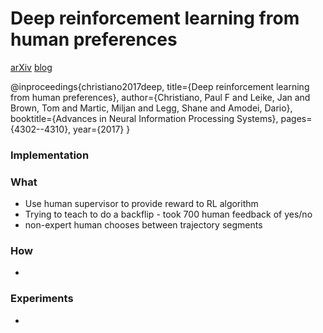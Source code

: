 # Deep reinforcement learning from human preferences
[arXiv](https://arxiv.org/abs/1706.03741)
[blog](https://blog.openai.com/gathering_human_feedback/)

@inproceedings{christiano2017deep,
  title={Deep reinforcement learning from human preferences},
  author={Christiano, Paul F and Leike, Jan and Brown, Tom and Martic, Miljan and Legg, Shane and Amodei, Dario},
  booktitle={Advances in Neural Information Processing Systems},
  pages={4302--4310},
  year={2017}
}

### Implementation

### What
- Use human supervisor to provide reward to RL algorithm
- Trying to teach to do a backflip - took 700 human feedback of yes/no
- non-expert human chooses between trajectory segments

### How
-

### Experiments
-
